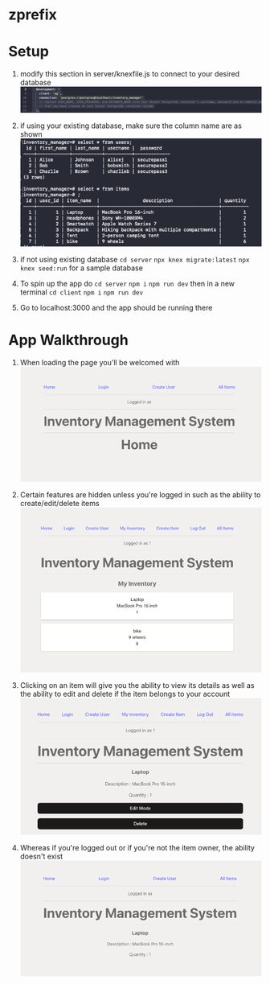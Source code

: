 # zprefix


# Setup 
1. modify this section in server/knexfile.js to connect to your desired database 
![alt text](image.png)


2. if using your existing database, make sure the column name are as shown
 ![alt text](image-1.png)

3. if not using existing database `cd server` `npx knex migrate:latest` `npx knex seed:run` for a sample database

4. To spin up the app do `cd server` `npm i` `npm run dev` then in a new terminal `cd client` `npm i` `npm run dev` 

5. Go to localhost:3000 and the app should be running there

# App Walkthrough 

1. When loading the page you'll be welcomed with 
![alt text](image-2.png)

2. Certain features are hidden unless you're logged in such as the ability to create/edit/delete items 
![alt text](image-3.png)

3. Clicking on an item will give you the ability to view its details as well as the ability to edit and delete if the item belongs to your account
![alt text](image-7.png)

4. Whereas if you're logged out or if you're not the item owner, the ability doesn't exist
![alt text](image-8.png)